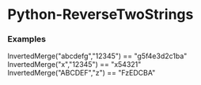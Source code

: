 # Python-ReverseTwoStrings

### Examples

InvertedMerge("abcdefg","12345") == "g5f4e3d2c1ba"  
InvertedMerge("x","12345") == "x54321"  
InvertedMerge("ABCDEF","z") == "FzEDCBA"  
